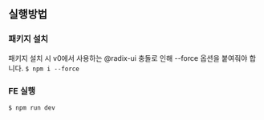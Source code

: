 ## 실행방법

### 패키지 설치

패키지 설치 시 v0에서 사용하는 @radix-ui 충돌로 인해 --force 옵션을 붙여줘야 합니다.
`$ npm i --force`

### FE 실행

`$ npm run dev`
